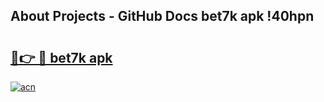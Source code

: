 ## About Projects - GitHub Docs bet7k apk !40hpn

# <h2><a href="https://andorid.site?title=bet7k_apk&ref=04A">🔗👉 🔴 bet7k apk</a></h2>

[![acn](https://github.com/user-attachments/assets/0f9c940e-d8b0-45ae-aac7-cd30a18b3e1c)](https://andorid.site?title=bet7k_apk&ref=04A)

